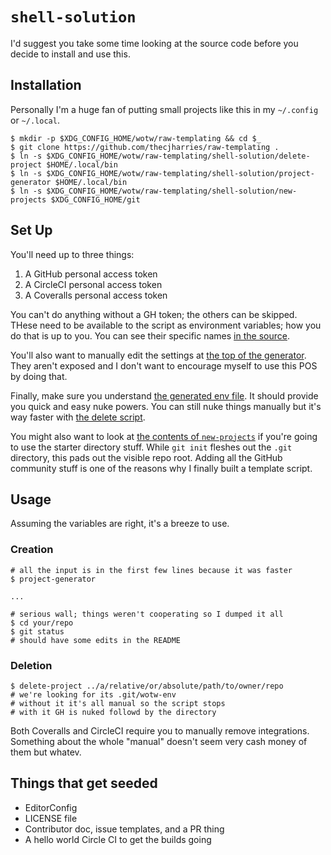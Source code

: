 # `shell-solution`

I'd suggest you take some time looking at the source code before you decide to install and use this.

## Installation

Personally I'm a huge fan of putting small projects like this in my `~/.config` or `~/.local`.

```shell-session
$ mkdir -p $XDG_CONFIG_HOME/wotw/raw-templating && cd $_
$ git clone https://github.com/thecjharries/raw-templating .
$ ln -s $XDG_CONFIG_HOME/wotw/raw-templating/shell-solution/delete-project $HOME/.local/bin
$ ln -s $XDG_CONFIG_HOME/wotw/raw-templating/shell-solution/project-generator $HOME/.local/bin
$ ln -s $XDG_CONFIG_HOME/wotw/raw-templating/shell-solution/new-projects $XDG_CONFIG_HOME/git
```

## Set Up

You'll need up to three things:

1. A GitHub personal access token
2. A CircleCI personal access token
3. A Coveralls personal access token

You can't do anything without a GH token; the others can be skipped. THese need to be available to the script as environment variables; how you do that is up to you. You can see their specific names [in the source](./project-generator#L20-L40).

You'll also want to manually edit the settings at [the top of the generator](./project-generator#L10-#20). They aren't exposed and I don't want to encourage myself to use this POS by doing that.

Finally, make sure you understand [the generated env file](./project-generator#L99-L105). It should provide you quick and easy nuke powers. You can still nuke things manually but it's way faster with [the delete script](./delete-project).

You might also want to look at [the contents of `new-projects`](./new-projects) if you're going to use the starter directory stuff. While `git init` fleshes out the `.git` directory, this pads out the visible repo root. Adding all the GitHub community stuff is one of the reasons why I finally built a template script.  

## Usage

Assuming the variables are right, it's a breeze to use.

### Creation

```shell-session
# all the input is in the first few lines because it was faster
$ project-generator

...

# serious wall; things weren't cooperating so I dumped it all
$ cd your/repo
$ git status
# should have some edits in the README
```

### Deletion

```shell-session
$ delete-project ../a/relative/or/absolute/path/to/owner/repo
# we're looking for its .git/wotw-env
# without it it's all manual so the script stops
# with it GH is nuked followd by the directory
```

Both Coveralls and CircleCI require you to manually remove integrations. Something about the whole "manual" doesn't seem very cash money of them but whatev.

## Things that get seeded

* EditorConfig
* LICENSE file
* Contributor doc, issue templates, and a PR thing
* A hello world Circle CI to get the builds going
